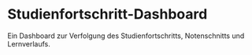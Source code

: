 # Studienfortschritt-Dashboard
Ein Dashboard zur Verfolgung des Studienfortschritts, Notenschnitts und Lernverlaufs.

